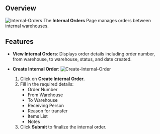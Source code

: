 ## Overview

![Internal-Orders](/img/Internal-Orders.png)
The **Internal Orders** Page manages orders between internal warehouses.

## Features

- **View Internal Orders**: Displays order details including order number, from warehouse, to warehouse, status, and date created.
- **Create Internal Order**: 
![Create-Internal-Order](/img/Create-Internal-Order.png)

  1. Click on **Create Internal Order**.
  2. Fill in the required details:
     - Order Number
     - From Warehouse
     - To Warehouse
     - Receiving Person
     - Reason for transfer
     - Items List
     - Notes
  3. Click **Submit** to finalize the internal order.